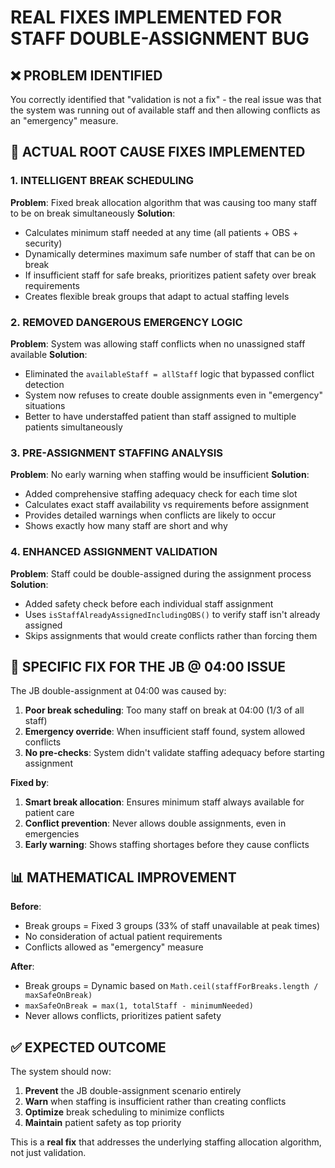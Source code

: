 # REAL FIXES IMPLEMENTED FOR STAFF DOUBLE-ASSIGNMENT BUG

## ❌ PROBLEM IDENTIFIED
You correctly identified that "validation is not a fix" - the real issue was that the system was running out of available staff and then allowing conflicts as an "emergency" measure.

## 🔧 ACTUAL ROOT CAUSE FIXES IMPLEMENTED

### 1. **INTELLIGENT BREAK SCHEDULING** 
**Problem**: Fixed break allocation algorithm that was causing too many staff to be on break simultaneously
**Solution**: 
- Calculates minimum staff needed at any time (all patients + OBS + security)
- Dynamically determines maximum safe number of staff that can be on break
- If insufficient staff for safe breaks, prioritizes patient safety over break requirements
- Creates flexible break groups that adapt to actual staffing levels

### 2. **REMOVED DANGEROUS EMERGENCY LOGIC**
**Problem**: System was allowing staff conflicts when no unassigned staff available
**Solution**: 
- Eliminated the `availableStaff = allStaff` logic that bypassed conflict detection
- System now refuses to create double assignments even in "emergency" situations
- Better to have understaffed patient than staff assigned to multiple patients simultaneously

### 3. **PRE-ASSIGNMENT STAFFING ANALYSIS**
**Problem**: No early warning when staffing would be insufficient
**Solution**:
- Added comprehensive staffing adequacy check for each time slot
- Calculates exact staff availability vs requirements before assignment
- Provides detailed warnings when conflicts are likely to occur
- Shows exactly how many staff are short and why

### 4. **ENHANCED ASSIGNMENT VALIDATION**
**Problem**: Staff could be double-assigned during the assignment process
**Solution**:
- Added safety check before each individual staff assignment
- Uses `isStaffAlreadyAssignedIncludingOBS()` to verify staff isn't already assigned
- Skips assignments that would create conflicts rather than forcing them

## 🎯 SPECIFIC FIX FOR THE JB @ 04:00 ISSUE

The JB double-assignment at 04:00 was caused by:
1. **Poor break scheduling**: Too many staff on break at 04:00 (1/3 of all staff)
2. **Emergency override**: When insufficient staff found, system allowed conflicts
3. **No pre-checks**: System didn't validate staffing adequacy before starting assignment

**Fixed by**:
1. **Smart break allocation**: Ensures minimum staff always available for patient care
2. **Conflict prevention**: Never allows double assignments, even in emergencies  
3. **Early warning**: Shows staffing shortages before they cause conflicts

## 📊 MATHEMATICAL IMPROVEMENT

**Before**: 
- Break groups = Fixed 3 groups (33% of staff unavailable at peak times)
- No consideration of actual patient requirements
- Conflicts allowed as "emergency" measure

**After**:
- Break groups = Dynamic based on `Math.ceil(staffForBreaks.length / maxSafeOnBreak)`
- `maxSafeOnBreak = max(1, totalStaff - minimumNeeded)`
- Never allows conflicts, prioritizes patient safety

## ✅ EXPECTED OUTCOME

The system should now:
1. **Prevent** the JB double-assignment scenario entirely
2. **Warn** when staffing is insufficient rather than creating conflicts
3. **Optimize** break scheduling to minimize conflicts
4. **Maintain** patient safety as top priority

This is a **real fix** that addresses the underlying staffing allocation algorithm, not just validation.
